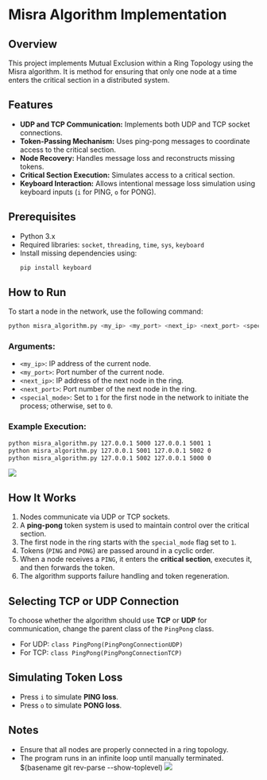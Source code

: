 # Misra Algorithm Implementation

## Overview

This project implements Mutual Exclusion within a Ring Topology using the Misra algorithm. It is method for ensuring that only one node at a time enters the critical section in a distributed system.

## Features

- **UDP and TCP Communication:** Implements both UDP and TCP socket connections.
- **Token-Passing Mechanism:** Uses ping-pong messages to coordinate access to the critical section.
- **Node Recovery:** Handles message loss and reconstructs missing tokens.
- **Critical Section Execution:** Simulates access to a critical section.
- **Keyboard Interaction:** Allows intentional message loss simulation using keyboard inputs (`i` for PING, `o` for PONG).

## Prerequisites

- Python 3.x
- Required libraries: `socket`, `threading`, `time`, `sys`, `keyboard`
- Install missing dependencies using:
  ```bash
  pip install keyboard
  ```

## How to Run

To start a node in the network, use the following command:

```bash
python misra_algorithm.py <my_ip> <my_port> <next_ip> <next_port> <special_mode>
```

### Arguments:

- `<my_ip>`: IP address of the current node.
- `<my_port>`: Port number of the current node.
- `<next_ip>`: IP address of the next node in the ring.
- `<next_port>`: Port number of the next node in the ring.
- `<special_mode>`: Set to `1` for the first node in the network to initiate the process; otherwise, set to `0`.

### Example Execution:

```bash
python misra_algorithm.py 127.0.0.1 5000 127.0.0.1 5001 1
python misra_algorithm.py 127.0.0.1 5001 127.0.0.1 5002 0
python misra_algorithm.py 127.0.0.1 5002 127.0.0.1 5000 0
```
![](https://github.ct8.pl/readme/patlukas/Misra1983_PingPong)

## How It Works

1. Nodes communicate via UDP or TCP sockets.
2. A **ping-pong** token system is used to maintain control over the critical section.
3. The first node in the ring starts with the `special_mode` flag set to `1`.
4. Tokens (`PING` and `PONG`) are passed around in a cyclic order.
5. When a node receives a `PING`, it enters the **critical section**, executes it, and then forwards the token.
6. The algorithm supports failure handling and token regeneration.

## Selecting TCP or UDP Connection

To choose whether the algorithm should use **TCP** or **UDP** for communication, change the parent class of the `PingPong` class.

- For UDP: `class PingPong(PingPongConnectionUDP)`
- For TCP: `class PingPong(PingPongConnectionTCP)`

## Simulating Token Loss

- Press `i` to simulate **PING loss**.
- Press `o` to simulate **PONG loss**.

## Notes

- Ensure that all nodes are properly connected in a ring topology.
- The program runs in an infinite loop until manually terminated.
$(basename git rev-parse --show-toplevel)
![](github.ct8.pl/readme/patlukas/Misra1983_PingPong)
